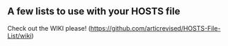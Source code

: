 A few lists to use with your HOSTS file
-----------------------------------------
Check out the WIKI please! 
(https://github.com/articrevised/HOSTS-File-List/wiki)
